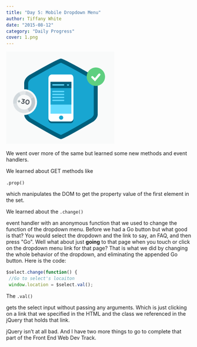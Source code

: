 ```yaml
---
title: "Day 5: Mobile Dropdown Menu"
author: Tiffany White
date: "2015-08-12"
category: "Daily Progress"
cover: 1.png
---
```


![](1.png)

We went over more of the same but learned some new methods and event handlers.

We learned about GET methods like

`.prop()`

which manipulates the DOM to get the property value of the first element in the set.

We learned about the
`.change()`

event handler with an anonymous function that we used to change the function of the dropdown menu. Before we had a Go button but what good is that? You would select the dropdown and the link to say, an FAQ, and then press "Go". Well what about just <strong>going</strong> to that page when you touch or click on the dropdown menu link for that page? That is what we did by changing the whole behavior of the dropdown, and eliminating the appended Go button. Here is the code:



```js
$select.change(function() {
 //Go to select's locaiton
 window.location = $select.val();
 ```

The
`.val()`

gets the select input without passing any arguments. Which is just clicking on a link that we specified in the HTML and the class we referenced in the jQuery that holds that link.

jQuery isn’t at all bad. And I have two more things to go to complete that part of the Front End Web Dev Track.
